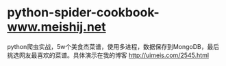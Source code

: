 # python-spider-cookbook-www.meishij.net
python爬虫实战，5w个美食杰菜谱，使用多进程，数据保存到MongoDB，最后挑选网友最喜欢的菜谱。具体演示在我的博客 http://uimeis.com/2545.html
